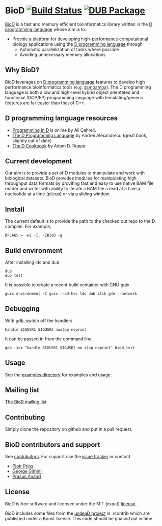 # BioD [![Build Status](https://travis-ci.org/biod/BioD.svg?branch=master)](https://travis-ci.org/biod/BioD) [![DUB Package](https://img.shields.io/badge/dub-v0.1.0-red.svg)](https://code.dlang.org/packages/biod)

[BioD](https://github.com/biod/BioD) is a fast and memory efficient bioinformatics library written in the [D programming language](http://www.dlang.org)
whose aim is to:

* Provide a platform for developing high-performance computational biology applications using the [D programming language](http://www.dlang.org) through
  - Automatic parallelization of tasks where possible
  - Avoiding unnecessary memory allocations

## Why BioD?

BioD leverages on [D programming language](http://www.dlang.org)
features to develop high performance bioinformatics tools
(e.g. [sambamba](https://github.com/biod/sambamba)). The D programming
language is both a low and high-level hybrid object orientated and
functional (OOP/FP) programming language with templating/generic
features are far easier than that of C++.

## D programming language resources

* [Programming in D](http://ddili.org/ders/d.en/index.html) is online by Ali Çehreli.
* [The D Programming Language](https://www.amazon.com/D-Programming-Language-Andrei-Alexandrescu/dp/0321635361) by Andrei Alexandrecu (great book, slightly out of date)
* [The D Cookbook](https://www.amazon.com/D-Cookbook-Adam-D-Ruppe/dp/1783287217) by Adam D. Ruppe

## Current development

Our aim is to provide a set of D modules to manipulate and work with
biological datasets.  BioD provides modules for manipulating high
throughput data formats by provifing fast and easy to use native BAM
file reader and writer with ability to iterate a BAM file a read at a
time,a nucleotide at a time (pileup) or via a sliding window.


## Install

The current default is to provide the path to the checked out repo to
the D-compiler. For example,

    DFLAGS = -wi -I. -IBioD -g

## Build environment

After installing ldc and dub

    dub
    dub test

It is possible to create a recent build container with GNU guix

`guix environment -C guix --ad-hoc ldc dub zlib gdb --network`

## Debugging

With gdb, switch off the handlers

`handle SIGUSR1 SIGUSR2 nostop noprint`

It can be passed in from the command line

`gdb -iex "handle SIGUSR1 SIGUSR2 no stop noprint" biod_test`

## Usage

See the [examples directory](examples)
for examples and usage.

## Mailing list

[The BioD mailing list](https://groups.google.com/forum/#!forum/dlang_biod)

## Contributing

Simply clone the repository on github and put in a pull request.

## BioD contributors and support

See
[contributors](https://github.com/biod/BioD/graphs/contributors). For
support use the [issue tracker](https://github.com/biod/BioD/issues) or contact

* [Pjotr Prins](https://github.com/pjotrp)
* [George Githinji](https://github.com/George-Githinji)
* [Prasun Anand](https://github.com/prasunanand)

## License

BioD is free software and licensed under the MIT (expat) [license](./LICENSE).

BioD includes some files from the
[undeaD project](https://github.com/dlang/undeaD) in ./contrib which
are published under a Boost license. This code should be phased out in time.
